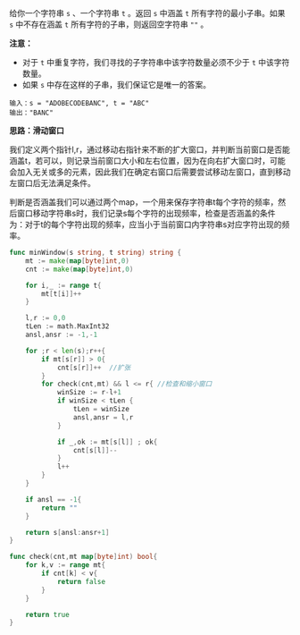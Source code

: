 给你一个字符串 `s` 、一个字符串 `t` 。返回 `s` 中涵盖 `t` 所有字符的最小子串。如果 `s` 中不存在涵盖 `t` 所有字符的子串，则返回空字符串 `""` 。

**注意：**

- 对于 `t` 中重复字符，我们寻找的子字符串中该字符数量必须不少于 `t` 中该字符数量。
- 如果 `s` 中存在这样的子串，我们保证它是唯一的答案。



```
输入：s = "ADOBECODEBANC", t = "ABC"
输出："BANC"
```



<b>思路：滑动窗口</b>

我们定义两个指针l,r，通过移动右指针来不断的扩大窗口，并判断当前窗口是否能涵盖t，若可以，则记录当前窗口大小和左右位置，因为在向右扩大窗口时，可能会加入无关或多的元素，因此我们在确定右窗口后需要尝试移动左窗口，直到移动左窗口后无法满足条件。

​	判断是否涵盖我们可以通过两个map，一个用来保存字符串t每个字符的频率，然后窗口移动字符串s时，我们记录s每个字符的出现频率，检查是否涵盖的条件为：对于t的每个字符出现的频率，应当小于当前窗口内字符串s对应字符出现的频率。

```go
func minWindow(s string, t string) string {
    mt := make(map[byte]int,0)
    cnt := make(map[byte]int,0)

    for i,_ := range t{
        mt[t[i]]++
    }

    l,r := 0,0
    tLen := math.MaxInt32
    ansl,ansr := -1,-1

    for ;r < len(s);r++{
        if mt[s[r]] > 0{
            cnt[s[r]]++  //扩张
        }
        for check(cnt,mt) && l <= r{ //检查和缩小窗口
            winSize := r-l+1
            if winSize < tLen {
                tLen = winSize
                ansl,ansr = l,r
            }

            if _,ok := mt[s[l]] ; ok{
                cnt[s[l]]--
            }
            l++
        }
    }

    if ansl == -1{
        return ""
    }

    return s[ansl:ansr+1]
}

func check(cnt,mt map[byte]int) bool{
    for k,v := range mt{
        if cnt[k] < v{
            return false
        }
    }

    return true
}
```

